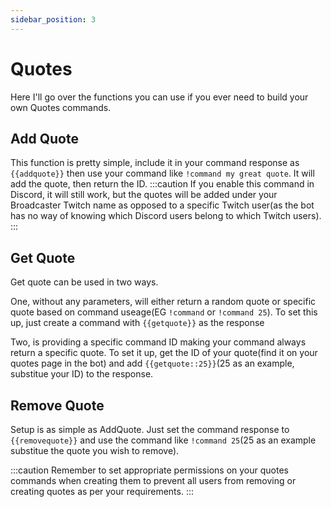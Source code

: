 ```yaml
---
sidebar_position: 3
---
```


# Quotes
Here I'll go over the functions you can use if you ever need to build your own Quotes commands.

## Add Quote
This function is pretty simple, include it in your command response as `{{addquote}}` then use your command like `!command my great quote`.
It will add the quote, then return the ID.
:::caution
If you enable this command in Discord, it will still work, but the quotes will be added under your Broadcaster Twitch name as opposed to a specific Twitch user(as the bot has no way of knowing which Discord users belong to which Twitch users).
:::

## Get Quote
Get quote can be used in two ways.

One, without any parameters, will either return a random quote or specific quote based on command useage(EG `!command` or `!command 25`).
To set this up, just create a command with `{{getquote}}` as the response

Two, is providing a specific command ID making your command always return a specific quote.
To set it up, get the ID of your quote(find it on your quotes page in the bot) and add `{{getquote::25}}`(25 as an example, substitue your ID) to the response.

## Remove Quote
Setup is as simple as AddQuote. Just set the command response to `{{removequote}}` and use the command like `!command 25`(25 as an example substitue the quote you wish to remove).

:::caution
Remember to set appropriate permissions on your quotes commands when creating them to prevent all users from removing or creating quotes as per your requirements.
:::